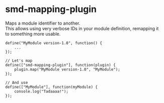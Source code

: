 # smd-mapping-plugin

Maps a module identifier to another.   
This allows using very verbose IDs in your module definition, remapping it to something more usable.

```
define("MyModule version-1.0", function() {
    ...
});

// Let's map
define(["smd-mapping-plugin"], function(plugin) {
    plugin.map("MyModule version-1.0", "MyModule");
});

// And use
define(["MyModule"], function(myModule) {
    console.log("Tadaaaa!");
});


```